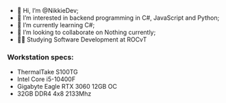 - 👋 Hi, I’m @NikkieDev;
- 👀 I’m interested in backend programming in C#, JavaScript and Python;
- 🌱 I’m currently learning C#;
- 💞️ I’m looking to collaborate on Nothing currently;
- 👩‍🎓 Studying Software Development at ROCvT


### Workstation specs:
 - ThermalTake S100TG
 - Intel Core i5-10400F
 - Gigabyte Eagle RTX 3060 12GB OC
 - 32GB DDR4 4x8 2133Mhz
